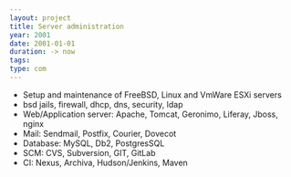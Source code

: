 ```yaml
---
layout: project
title: Server administration
year: 2001
date: 2001-01-01
duration: -> now
tags: 
type: com
---
```


- Setup and maintenance of FreeBSD, Linux and VmWare ESXi servers
- bsd jails, firewall, dhcp, dns, security, ldap
- Web/Application server: Apache, Tomcat, Geronimo, Liferay, Jboss, nginx
- Mail: Sendmail, Postfix, Courier, Dovecot
- Database: MySQL, Db2, PostgresSQL
- SCM: CVS, Subversion, GIT, GitLab
- CI: Nexus, Archiva, Hudson/Jenkins, Maven